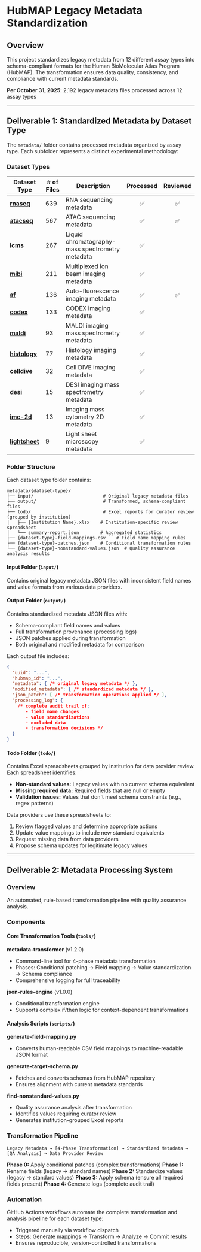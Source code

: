 # HubMAP Legacy Metadata Standardization

## Overview

This project standardizes legacy metadata from 12 different assay types into schema-compliant formats for the Human BioMolecular Atlas Program (HubMAP). The transformation ensures data quality, consistency, and compliance with current metadata standards.

**Per October 31, 2025**: 2,192 legacy metadata files processed across 12 assay types

---

## Deliverable 1: Standardized Metadata by Dataset Type

The `metadata/` folder contains processed metadata organized by assay type. Each subfolder represents a distinct experimental methodology:

### Dataset Types

| Dataset Type | # of Files | Description | Processed | Reviewed |
|-------------|------------|-------------|:---------:|:--------:|
| **[rnaseq](https://github.com/hubmapconsortium/reharmonize-legacy-metadata/tree/main/metadata/rnaseq)** | 639 | RNA sequencing metadata | ✅ | ✅ |
| **[atacseq](https://github.com/hubmapconsortium/reharmonize-legacy-metadata/tree/main/metadata/atacseq)** | 567 | ATAC sequencing metadata | ✅ | ✅ |
| **[lcms](https://github.com/hubmapconsortium/reharmonize-legacy-metadata/tree/main/metadata/lcms)** | 267 | Liquid chromatography-mass spectrometry metadata | ✅ | |
| **[mibi](https://github.com/hubmapconsortium/reharmonize-legacy-metadata/tree/main/metadata/mibi)** | 211 | Multiplexed ion beam imaging metadata | ✅ | |
| **[af](https://github.com/hubmapconsortium/reharmonize-legacy-metadata/tree/main/metadata/af)** | 136 | Auto-fluorescence imaging metadata | ✅ | ✅ |
| **[codex](https://github.com/hubmapconsortium/reharmonize-legacy-metadata/tree/main/metadata/codex)** | 133 | CODEX imaging metadata | ✅ | |
| **[maldi](https://github.com/hubmapconsortium/reharmonize-legacy-metadata/tree/main/metadata/maldi)** | 93 | MALDI imaging mass spectrometry metadata | ✅ | |
| **[histology](https://github.com/hubmapconsortium/reharmonize-legacy-metadata/tree/main/metadata/histology)** | 77 | Histology imaging metadata | ✅ | |
| **[celldive](https://github.com/hubmapconsortium/reharmonize-legacy-metadata/tree/main/metadata/celldive)** | 32 | Cell DIVE imaging metadata | ✅ | |
| **[desi](https://github.com/hubmapconsortium/reharmonize-legacy-metadata/tree/main/metadata/desi)** | 15 | DESI imaging mass spectrometry metadata | ✅ | |
| **[imc-2d](https://github.com/hubmapconsortium/reharmonize-legacy-metadata/tree/main/metadata/imc-2d)** | 13 | Imaging mass cytometry 2D metadata | ✅ | |
| **[lightsheet](https://github.com/hubmapconsortium/reharmonize-legacy-metadata/tree/main/metadata/lightsheet)** | 9 | Light sheet microscopy metadata | ✅ | |

### Folder Structure

Each dataset type folder contains:

```
metadata/{dataset-type}/
├── input/                          # Original legacy metadata files
├── output/                         # Transformed, schema-compliant files
├── todo/                           # Excel reports for curator review (grouped by institution)
│   ├── {Institution Name}.xlsx    # Institution-specific review spreadsheet
│   └── summary-report.json        # Aggregated statistics
├── {dataset-type}-field-mappings.csv    # Field name mapping rules
├── {dataset-type}-patches.json    # Conditional transformation rules
└── {dataset-type}-nonstandard-values.json  # Quality assurance analysis results
```

#### Input Folder (`input/`)
Contains original legacy metadata JSON files with inconsistent field names and value formats from various data providers.

#### Output Folder (`output/`)
Contains standardized metadata JSON files with:
- Schema-compliant field names and values
- Full transformation provenance (processing logs)
- JSON patches applied during transformation
- Both original and modified metadata for comparison

Each output file includes:
```json
{
  "uuid": "...",
  "hubmap_id": "...",
  "metadata": { /* original legacy metadata */ },
  "modified_metadata": { /* standardized metadata */ },
  "json_patch": [ /* transformation operations applied */ ],
  "processing_log": {
    /* complete audit trail of:
       - field name changes
       - value standardizations
       - excluded data
       - transformation decisions */
  }
}
```

#### Todo Folder (`todo/`)
Contains Excel spreadsheets grouped by institution for data provider review. Each spreadsheet identifies:
- **Non-standard values:** Legacy values with no current schema equivalent
- **Missing required data:** Required fields that are null or empty
- **Validation issues:** Values that don't meet schema constraints (e.g., regex patterns)

Data providers use these spreadsheets to:
1. Review flagged values and determine appropriate actions
2. Update value mappings to include new standard equivalents
3. Request missing data from data providers
4. Propose schema updates for legitimate legacy values

---

## Deliverable 2: Metadata Processing System

### Overview
An automated, rule-based transformation pipeline with quality assurance analysis.

### Components

#### Core Transformation Tools (`tools/`)

**metadata-transformer** (v1.2.0)
- Command-line tool for 4-phase metadata transformation
- Phases: Conditional patching → Field mapping → Value standardization → Schema compliance
- Comprehensive logging for full traceability

**json-rules-engine** (v1.0.0)
- Conditional transformation engine
- Supports complex if/then logic for context-dependent transformations

#### Analysis Scripts (`scripts/`)

**generate-field-mapping.py**
- Converts human-readable CSV field mappings to machine-readable JSON format

**generate-target-schema.py**
- Fetches and converts schemas from HubMAP repository
- Ensures alignment with current metadata standards

**find-nonstandard-values.py**
- Quality assurance analysis after transformation
- Identifies values requiring curator review
- Generates institution-grouped Excel reports

### Transformation Pipeline

```
Legacy Metadata → [4-Phase Transformation] → Standardized Metadata → [QA Analysis] → Data Provider Review
```

**Phase 0:** Apply conditional patches (complex transformations)
**Phase 1:** Rename fields (legacy → standard names)
**Phase 2:** Standardize values (legacy → standard values)
**Phase 3:** Apply schema (ensure all required fields present)
**Phase 4:** Generate logs (complete audit trail)

### Automation

GitHub Actions workflows automate the complete transformation and analysis pipeline for each dataset type:
- Triggered manually via workflow dispatch
- Steps: Generate mappings → Transform → Analyze → Commit results
- Ensures reproducible, version-controlled transformations